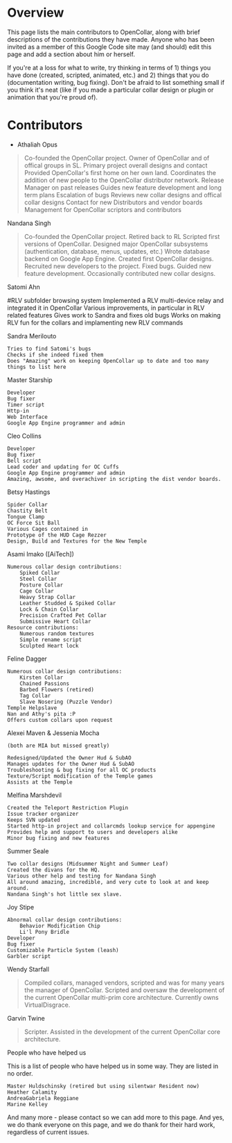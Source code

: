 # Overview

This page lists the main contributors to OpenCollar, along with brief descriptions of the contributions they have made. Anyone who has been invited as a member of this Google Code site may (and should) edit this page and add a section about him or herself.

If you're at a loss for what to write, try thinking in terms of 1) things you have done (created, scripted, animated, etc.) and 2) things that you do (documentation writing, bug fixing). Don't be afraid to list something small if you think it's neat (like if you made a particular collar design or plugin or animation that you're proud of).

# Contributors

* Athaliah Opus

>Co-founded the OpenCollar project. 
   Owner of OpenCollar and of offical groups in SL. 
   Primary project overall designs and contact 
   Provided OpenCollar's first home on her own land. 
   Coordinates the addition of new people to the OpenCollar distributor network. 
   Release Manager on past releases 
   Guides new feature development and long term plans Escalation of bugs 
   Reviews new collar designs and offical collar designs 
   Contact for new Distributors and vendor boards 
   Management for OpenCollar scriptors and contributors 

Nandana Singh

>Co-founded the OpenCollar project.
>Retired back to RL
>Scripted first versions of OpenCollar.
>Designed major OpenCollar subsystems (authentication, database, menus, updates, etc.)
>Wrote database backend on Google App Engine.
>Created first OpenCollar designs.
>Recruited new developers to the project.
>Fixed bugs.
>Guided new feature development.
>Occasionally contributed new collar designs. 

Satomi Ahn

#RLV subfolder browsing system
    Implemented a RLV multi-device relay and integrated it in OpenCollar
    Various improvements, in particular in RLV related features
    Gives work to Sandra and fixes old bugs
    Works on making RLV fun for the collars and implamenting new RLV commands 

Sandra Merilouto

    Tries to find Satomi's bugs
    Checks if she indeed fixed them
    Does "Amazing" work on keeping OpenCollar up to date and too many things to list here 

Master Starship

    Developer
    Bug fixer
    Timer script
    Http-in
    Web Interface
    Google App Engine programmer and admin 

Cleo Collins

    Developer
    Bug fixer
    Bell script
    Lead coder and updating for OC Cuffs
    Google App Engine programmer and admin
    Amazing, awsome, and overachiver in scripting the dist vendor boards. 

Betsy Hastings

    Spider Collar
    Chastity Belt
    Tongue Clamp
    OC Force Sit Ball
    Various Cages contained in
    Prototype of the HUD Cage Rezzer
    Design, Build and Textures for the New Temple 

Asami Imako ([AiTech])

    Numerous collar design contributions:
        Spiked Collar
        Steel Collar
        Posture Collar
        Cage Collar
        Heavy Strap Collar
        Leather Studded & Spiked Collar
        Lock & Chain Collar
        Precision Crafted Pet Collar
        Submissive Heart Collar 
    Resource contributions:
        Numerous random textures
        Simple rename script
        Sculpted Heart lock 

Feline Dagger

    Numerous collar design contributions:
        Kirsten Collar
        Chained Passions
        Barbed Flowers (retired)
        Tag Collar
        Slave Nosering (Puzzle Vendor) 
    Temple Helpslave
    Nan and Athy's pita :P
    Offers custom collars upon request 

Alexei Maven & Jessenia Mocha

    (both are MIA but missed greatly) 

    Redesigned/Updated the Owner Hud & SubAO
    Manages updates for the Owner Hud & SubAO
    Troubleshooting & bug fixing for all OC products
    Texture/Script modification of the Temple games
    Assists at the Temple 

Melfina Marshdevil

    Created the Teleport Restriction Plugin
    Issue tracker organizer
    Keeps SVN updated
    Started http-in project and collarcmds lookup service for appengine
    Provides help and support to users and developers alike
    Minor bug fixing and new features 

Summer Seale

    Two collar designs (Midsummer Night and Summer Leaf)
    Created the divans for the HQ.
    Various other help and testing for Nandana Singh
    All around amazing, incredible, and very cute to look at and keep around.
    Nandana Singh's hot little sex slave. 

Joy Stipe

    Abnormal collar design contributions:
        Behavior Modification Chip
        Li'l Pony Bridle 
    Developer
    Bug fixer
    Customizable Particle System (leash)
    Garbler script 

Wendy Starfall 

>Compiled collars, managed vendors, scripted and was for many years the manager of OpenCollar.  Scripted and oversaw the development of the current OpenCollar multi-prim core architecture.  Currently owns VirtualDisgrace.   

Garvin Twine

>Scripter.  Assisted in the development of the current OpenCollar core architecture.

People who have helped us

This is a list of people who have helped us in some way. They are listed in no order.

    Master Huldschinsky (retired but using silentwar Resident now)
    Heather Calamity
    AndreaGabriela Reggiane
    Marine Kelley 

And many more  - please contact so we can add more to this page.  And yes, we do thank everyone on this page, and we do thank for their hard work, regardless of current issues. 

 